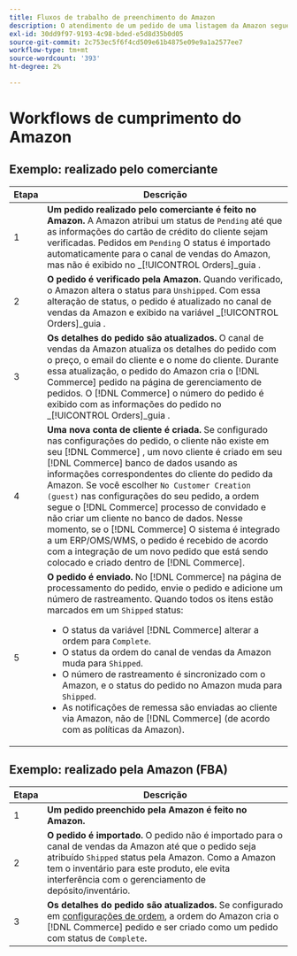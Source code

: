 ```yaml
---
title: Fluxos de trabalho de preenchimento do Amazon
description: O atendimento de um pedido de uma listagem da Amazon segue uma sequência específica desde o envio do pedido até o envio.
exl-id: 30dd9f97-9193-4c98-bded-e5d8d35b0d05
source-git-commit: 2c753ec5f6f4cd509e61b4875e09e9a1a2577ee7
workflow-type: tm+mt
source-wordcount: '393'
ht-degree: 2%

---
```


# Workflows de cumprimento do Amazon

## Exemplo: realizado pelo comerciante

| Etapa | Descrição |
|----|----|
| 1 | **Um pedido realizado pelo comerciante é feito no Amazon.** A Amazon atribui um status de `Pending` até que as informações do cartão de crédito do cliente sejam verificadas. Pedidos em `Pending` O status é importado automaticamente para o canal de vendas do Amazon, mas não é exibido no _[!UICONTROL Orders]_guia . |
| 2 | **O pedido é verificado pela Amazon.** Quando verificado, o Amazon altera o status para `Unshipped`. Com essa alteração de status, o pedido é atualizado no canal de vendas da Amazon e exibido na variável _[!UICONTROL Orders]_guia . |
| 3 | **Os detalhes do pedido são atualizados.** O canal de vendas da Amazon atualiza os detalhes do pedido com o preço, o email do cliente e o nome do cliente. Durante essa atualização, o pedido do Amazon cria o [!DNL Commerce] pedido na página de gerenciamento de pedidos. O [!DNL Commerce] o número do pedido é exibido com as informações do pedido no _[!UICONTROL Orders]_guia . |
| 4 | **Uma nova conta de cliente é criada.** Se configurado nas configurações do pedido, o cliente não existe em seu [!DNL Commerce] , um novo cliente é criado em seu [!DNL Commerce] banco de dados usando as informações correspondentes do cliente do pedido da Amazon. Se você escolher `No Customer Creation (guest)` nas configurações do seu pedido, a ordem segue o [!DNL Commerce] processo de convidado e não criar um cliente no banco de dados. Nesse momento, se o [!DNL Commerce] O sistema é integrado a um ERP/OMS/WMS, o pedido é recebido de acordo com a integração de um novo pedido que está sendo colocado e criado dentro de [!DNL Commerce]. |
| 5 | **O pedido é enviado.** No [!DNL Commerce] na página de processamento do pedido, envie o pedido e adicione um número de rastreamento. Quando todos os itens estão marcados em um `Shipped` status:<ul><li>O status da variável [!DNL Commerce] alterar a ordem para `Complete`.</li><li>O status da ordem do canal de vendas da Amazon muda para `Shipped`.</li><li>O número de rastreamento é sincronizado com o Amazon, e o status do pedido no Amazon muda para `Shipped`.</li><li>As notificações de remessa são enviadas ao cliente via Amazon, não de [!DNL Commerce] (de acordo com as políticas da Amazon). |

## Exemplo: realizado pela Amazon (FBA)

| Etapa | Descrição |
|---|---|
| 1 | **Um pedido preenchido pela Amazon é feito no Amazon.** |
| 2 | **O pedido é importado.** O pedido não é importado para o canal de vendas da Amazon até que o pedido seja atribuído `Shipped` status pela Amazon. Como a Amazon tem o inventário para este produto, ele evita interferência com o gerenciamento de depósito/inventário. |
| 3 | **Os detalhes do pedido são atualizados.** Se configurado em [configurações de ordem](./order-settings.md), a ordem do Amazon cria o [!DNL Commerce] pedido e ser criado como um pedido com status de `Complete`. |
